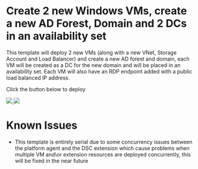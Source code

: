 # Create 2 new Windows VMs, create a new AD Forest, Domain and 2 DCs in an availability set

This template will deploy 2 new VMs (along with a new VNet, Storage Account and Load Balancer) and create a new  AD forest and domain, each VM will be created as a DC for the new domain and will be placed in an availability set. Each VM will also have an RDP endpoint added with a public load balanced IP address.

Click the button below to deploy

<a href="https://portal.azure.com/#create/Microsoft.Template/uri/https://raw.githubusercontent.com/thecloudplatform/active-directory-new-domain-ha-2-dc/master/azuredeploy.json" target="_blank">
    <img src="http://azuredeploy.net/deploybutton.png"/>
</a>
<a href="http://armviz.io/#/?load=https%3A%2F%2Fraw.githubusercontent.com%2Fthecloudplatform%2Factive-directory-new-domain-ha-2-dc%2Fmaster%2Fazuredeploy.json" target="_blank">
    <img src="http://armviz.io/visualizebutton.png"/>
</a>

# Known Issues

+	This template is entirely serial due to some concurrency issues between the platform agent and the DSC extension which cause problems when multiple VM and\or extension resources are deployed concurrently, this will be fixed in the near future
